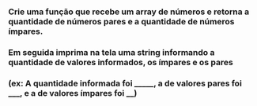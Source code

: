 ### Crie uma função que recebe um array de números e retorna a quantidade de números pares e a quantidade de números ímpares. 
### Em seguida imprima na tela uma string informando a quantidade de valores informados, os ímpares e os pares
### (ex: A quantidade informada foi _____, a de valores pares foi ___, e a de valores ímpares foi __)